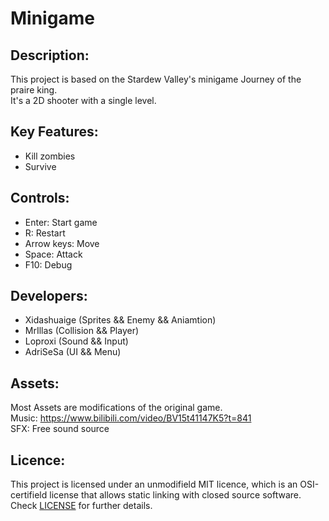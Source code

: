 # Minigame

## Description:
This project is based on the Stardew Valley's minigame Journey of the praire king.<br/> It's a 2D shooter with a single level.

## Key Features:
* Kill zombies<br/>
* Survive<br/>

## Controls:
* Enter: Start game<br/>
* R: Restart<br/>
* Arrow keys: Move<br/>
* Space: Attack<br/>
* F10: Debug<br/>

## Developers:
* Xidashuaige (Sprites && Enemy && Aniamtion)<br/>
* MrIllas (Collision && Player)<br/>
* Loproxi (Sound && Input)<br/>
* AdriSeSa (UI && Menu)<br/>

## Assets:
Most Assets are modifications of the original game.<br/>
Music: https://www.bilibili.com/video/BV15t41147K5?t=841<br/>
SFX: Free sound source<br/>

## Licence:
This project is licensed under an unmodifield MIT licence, which is an OSI-certifield license that allows static linking with closed source software. Check [LICENSE](LICENSE) for further details.




